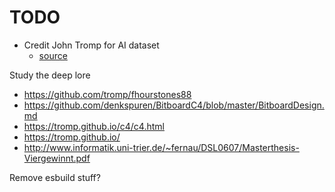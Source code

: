 # TODO

- Credit John Tromp for AI dataset
  - [source](https://tromp.github.io/c4/c4.html)

Study the deep lore

- https://github.com/tromp/fhourstones88
- https://github.com/denkspuren/BitboardC4/blob/master/BitboardDesign.md
- https://tromp.github.io/c4/c4.html
- https://tromp.github.io/
- http://www.informatik.uni-trier.de/~fernau/DSL0607/Masterthesis-Viergewinnt.pdf

Remove esbuild stuff?
